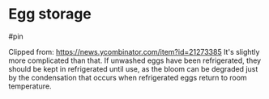 # Egg storage

#pin

Clipped from: https://news.ycombinator.com/item?id=21273385
It's slightly more complicated than that.
If unwashed eggs have been refrigerated, they should be kept in refrigerated until use, as the bloom can be degraded just by the condensation that occurs when refrigerated eggs return to room temperature.
